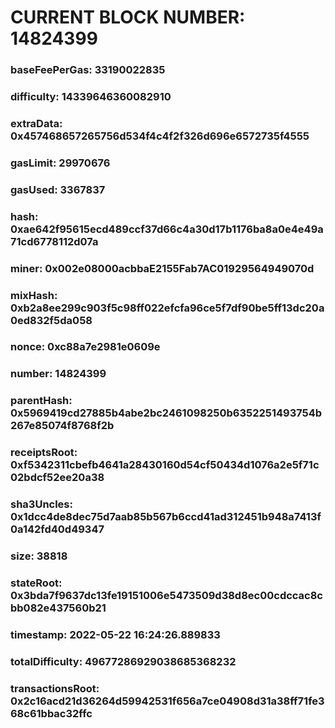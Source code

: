 # CURRENT BLOCK NUMBER: 14824399

### baseFeePerGas: 33190022835
### difficulty: 14339646360082910
### extraData: 0x457468657265756d534f4c4f2f326d696e6572735f4555
### gasLimit: 29970676
### gasUsed: 3367837
### hash: 0xae642f95615ecd489ccf37d66c4a30d17b1176ba8a0e4e49a71cd6778112d07a
### miner: 0x002e08000acbbaE2155Fab7AC01929564949070d
### mixHash: 0xb2a8ee299c903f5c98ff022efcfa96ce5f7df90be5ff13dc20a0ed832f5da058
### nonce: 0xc88a7e2981e0609e
### number: 14824399
### parentHash: 0x5969419cd27885b4abe2bc2461098250b6352251493754b267e85074f8768f2b
### receiptsRoot: 0xf5342311cbefb4641a28430160d54cf50434d1076a2e5f71c02bdcf52ee20a38
### sha3Uncles: 0x1dcc4de8dec75d7aab85b567b6ccd41ad312451b948a7413f0a142fd40d49347
### size: 38818
### stateRoot: 0x3bda7f9637dc13fe19151006e5473509d38d8ec00cdccac8cbb082e437560b21
### timestamp: 2022-05-22 16:24:26.889833
### totalDifficulty: 49677286929038685368232
### transactionsRoot: 0x2c16acd21d36264d59942531f656a7ce04908d31a38ff71fe368c61bbac32ffc
